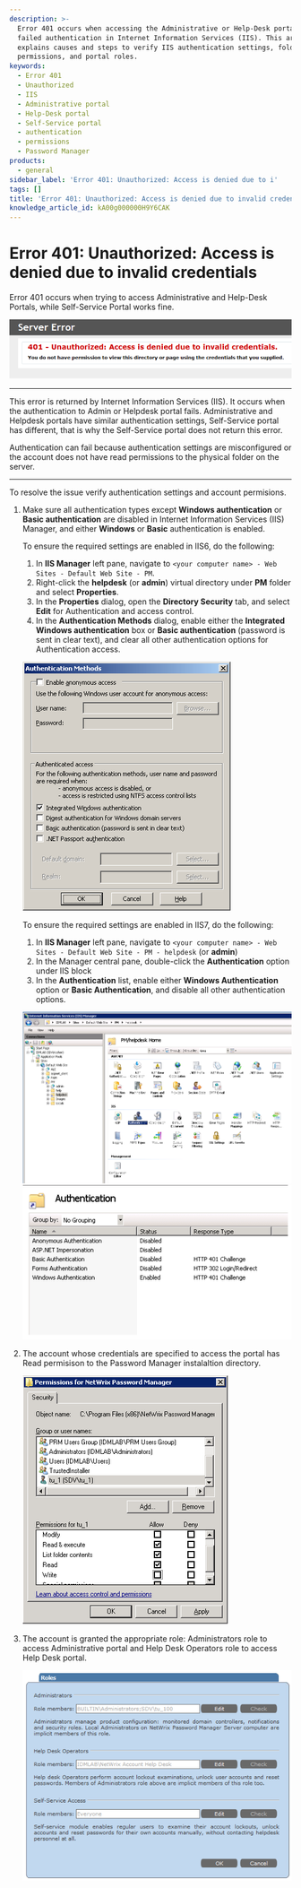 ```yaml
---
description: >-
  Error 401 occurs when accessing the Administrative or Help-Desk portals due to
  failed authentication in Internet Information Services (IIS). This article
  explains causes and steps to verify IIS authentication settings, folder
  permissions, and portal roles.
keywords:
  - Error 401
  - Unauthorized
  - IIS
  - Administrative portal
  - Help-Desk portal
  - Self-Service portal
  - authentication
  - permissions
  - Password Manager
products:
  - general
sidebar_label: 'Error 401: Unauthorized: Access is denied due to i'
tags: []
title: 'Error 401: Unauthorized: Access is denied due to invalid credentials'
knowledge_article_id: kA00g000000H9Y6CAK
---
```


# Error 401: Unauthorized: Access is denied due to invalid credentials

Error 401 occurs when trying to access Administrative and Help-Desk Portals, while Self-Service Portal works fine.

![User-added image](./images/ka04u00000116cs_0EM700000004xce.png)

---

This error is returned by Internet Information Services (IIS). It occurs when the authentication to Admin or Helpdesk portal fails. Administrative and Helpdesk portals have similar authentication settings, Self-Service portal has different, that is why the Self-Service portal does not return this error.

Authentication can fail because authentication settings are misconfigured or the account does not have read permissions to the physical folder on the server.

---

To resolve the issue verify authentication settings and account permisions.

1. Make sure all authentication types except **Windows authentication** or **Basic authentication** are disabled in Internet Information Services (IIS) Manager, and either **Windows** or **Basic** authentication is enabled.

   To ensure the required settings are enabled in IIS6, do the following:

   1. In **IIS Manager** left pane, navigate to `<your computer name> - Web Sites - Default Web Site - PM`.
   2. Right-click the **helpdesk** (or **admin**) virtual directory under **PM** folder and select **Properties**.
   3. In the **Properties** dialog, open the **Directory Security** tab, and select **Edit** for Authentication and access control.
   4. In the **Authentication Methods** dialog, enable either the **Integrated Windows authentication** box or **Basic authentication** (password is sent in clear text), and clear all other authentication options for Authentication access.

   ![User-added image](./images/ka04u00000116cs_0EM700000004xcF.png)

   To ensure the required settings are enabled in IIS7, do the following:

   1. In **IIS Manager** left pane, navigate to `<your computer name> - Web Sites - Default Web Site - PM - helpdesk` (or **admin**)
   2. In the Manager central pane, double-click the **Authentication** option under IIS block
   3. In the **Authentication** list, enable either **Windows Authentication** option or **Basic Authentication**, and disable all other authentication options.

   ![User-added image](./images/ka04u00000116cs_0EM700000004xcK.png) ![User-added image](./images/ka04u00000116cs_0EM700000004xcP.png)

2. The account whose credentials are specified to access the portal has Read permisison to the Password Manager instalaltion directory.

   ![User-added image](./images/ka04u00000116cs_0EM700000004xcj.png)

3. The account is granted the appropriate role: Administrators role to access Administrative portal and Help Desk Operators role to access Help Desk portal.

   ![User-added image](./images/ka04u00000116cs_0EM700000004xco.png)

<div id="cke_pastebin" style="width: 1px;height: 1px;"></div>
